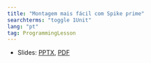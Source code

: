 ```yaml
---
title: "Montagem mais fácil com Spike prime"
searchterms: "toggle 1Unit"
lang: "pt"
tag: ProgrammingLesson
---
```

 <ul>
 <li class="ng-binding">Slides:
 <a href="ProgrammingLessons/NewElements.pptx">PPTX</a>,
 <a href="ProgrammingLessons/NewElements.pdf">PDF</a>
 </li>
 </ul>
